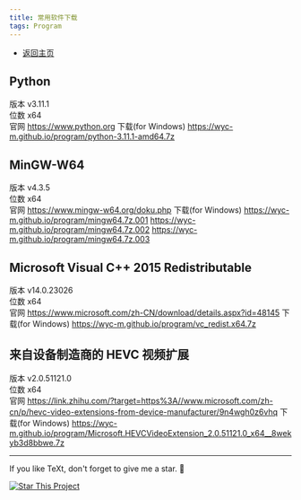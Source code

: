 ```yaml
---
title: 常用软件下载
tags: Program
---
```


* [返回主页](https://wyc-m.github.io/index.html)

## Python
版本 v3.11.1  
位数 x64  
官网 <https://www.python.org>
下载(for Windows) <https://wyc-m.github.io/program/python-3.11.1-amd64.7z>  

## MinGW-W64
版本 v4.3.5  
位数 x64  
官网 <https://www.mingw-w64.org/doku.php>
下载(for Windows)
<https://wyc-m.github.io/program/mingw64.7z.001> 
<https://wyc-m.github.io/program/mingw64.7z.002> 
<https://wyc-m.github.io/program/mingw64.7z.003>  

## Microsoft Visual C++ 2015 Redistributable
版本 v14.0.23026  
位数 x64  
官网 <https://www.microsoft.com/zh-CN/download/details.aspx?id=48145>
下载(for Windows) <https://wyc-m.github.io/program/vc_redist.x64.7z>  

## 来自设备制造商的 HEVC 视频扩展
版本 v2.0.51121.0  
位数 x64  
官网 <https://link.zhihu.com/?target=https%3A//www.microsoft.com/zh-cn/p/hevc-video-extensions-from-device-manufacturer/9n4wgh0z6vhq>
下载(for Windows) <https://wyc-m.github.io/program/Microsoft.HEVCVideoExtension_2.0.51121.0_x64__8wekyb3d8bbwe.7z>  

---

If you like TeXt, don't forget to give me a star. :star2:

[![Star This Project](https://img.shields.io/github/stars/kitian616/jekyll-TeXt-theme.svg?label=Stars&style=social)](https://github.com/kitian616/jekyll-TeXt-theme/)
